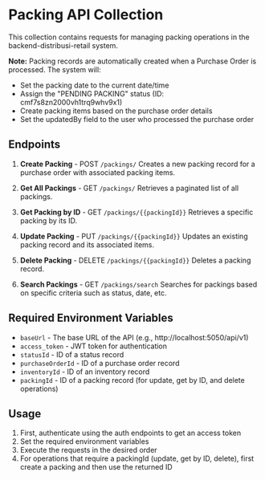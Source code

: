 # Packing API Collection

This collection contains requests for managing packing operations in the backend-distribusi-retail system.

**Note:** Packing records are automatically created when a Purchase Order is processed. The system will:
- Set the packing date to the current date/time
- Assign the "PENDING PACKING" status (ID: cmf7s8zn2000vh1trq9whv9x1)
- Create packing items based on the purchase order details
- Set the updatedBy field to the user who processed the purchase order

## Endpoints

1. **Create Packing** - POST `/packings/`
   Creates a new packing record for a purchase order with associated packing items.

2. **Get All Packings** - GET `/packings/`
   Retrieves a paginated list of all packings.

3. **Get Packing by ID** - GET `/packings/{{packingId}}`
   Retrieves a specific packing by its ID.

4. **Update Packing** - PUT `/packings/{{packingId}}`
   Updates an existing packing record and its associated items.

5. **Delete Packing** - DELETE `/packings/{{packingId}}`
   Deletes a packing record.

6. **Search Packings** - GET `/packings/search`
   Searches for packings based on specific criteria such as status, date, etc.

## Required Environment Variables

- `baseUrl` - The base URL of the API (e.g., http://localhost:5050/api/v1)
- `access_token` - JWT token for authentication
- `statusId` - ID of a status record
- `purchaseOrderId` - ID of a purchase order record
- `inventoryId` - ID of an inventory record
- `packingId` - ID of a packing record (for update, get by ID, and delete operations)

## Usage

1. First, authenticate using the auth endpoints to get an access token
2. Set the required environment variables
3. Execute the requests in the desired order
4. For operations that require a packingId (update, get by ID, delete), first create a packing and then use the returned ID
